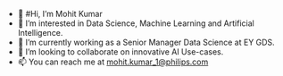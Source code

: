 - 👋 #Hi, I’m Mohit Kumar
- 👀 I’m interested in Data Science, Machine Learning and Artificial Intelligence.
- 🌱 I’m currently working as a Senior Manager Data Science at EY GDS.
- 💞️ I’m looking to collaborate on innovative AI Use-cases.
- 📫 You can reach me at mohit.kumar_1@philips.com

<!---
mkumar20/mkumar20 is a ✨ special ✨ repository because its `README.md` (this file) appears on your GitHub profile.
You can click the Preview link to take a look at your changes.
--->
